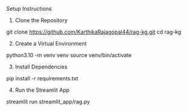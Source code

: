 Setup Instructions
1. Clone the Repository

git clone https://github.com/KarthikaRajagopal44/rag-kg.git
cd rag-kg

2. Create a Virtual Environment

python3.10 -m venv venv
source venv/bin/activate

3. Install Dependencies

pip install -r requirements.txt

4. Run the Streamlit App

streamlit run streamlit_app/rag.py
